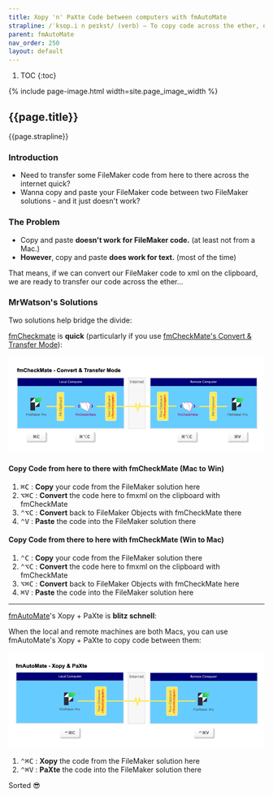 ```yaml
---
title: Xopy 'n' PaXte Code between computers with fmAutoMate
strapline: /ˈksɒp.i n peɪkst/ (verb) — To copy code across the ether, effectively!
parent: fmAutoMate
nav_order: 250
layout: default
---
```

1. TOC
{:toc}

{% include page-image.html width=site.page_image_width %}

## {{page.title}}

{{page.strapline}}

### Introduction

- Need to transfer some FileMaker code from here to there across the internet quick?
- Wanna copy and paste your FileMaker code between two FileMaker solutions - and it just doesn't work?

### The Problem

- Copy and paste **doesn't work for FileMaker code.** (at least not from a Mac.)
- **However**, copy and paste **does work for text.** (most of the time)

That means, if we can convert our FileMaker code to xml on the clipboard, we are ready to transfer our code across the ether…

### MrWatson's Solutions

Two solutions help bridge the divide:

[fmCheckmate](./fmcheckmate.html) is **quick** (particularly if you use [fmCheckMate's Convert & Transfer Mode](fmcheckmate-modes.html)):

![](/assets/images/fmcheckmate-convert-and-transfer-mode.png)

#### Copy Code from here to there with fmCheckMate (Mac to Win)

1. <kbd>⌘</kbd><kbd>C</kbd>
   : **Copy** your code from the FileMaker solution here
2. <kbd>⌥</kbd><kbd>⌘</kbd><kbd>C</kbd>
   : **Convert** the code here to fmxml on the clipboard with fmCheckMate
3. <kbd>⌃</kbd><kbd>⌥</kbd><kbd>C</kbd>
   : **Convert** back to FileMaker Objects with fmCheckMate there
4. <kbd>⌃</kbd><kbd>V</kbd>
   : **Paste** the code into the FileMaker solution there

#### Copy Code from there to here with fmCheckMate (Win to Mac)

1. <kbd>⌃</kbd><kbd>C</kbd>
   : **Copy** your code from the FileMaker solution there
2. <kbd>⌃</kbd><kbd>⌥</kbd><kbd>C</kbd>
   : **Convert** the code here to fmxml on the clipboard with fmCheckMate
3. <kbd>⌥</kbd><kbd>⌘</kbd><kbd>C</kbd>
   : **Convert** back to FileMaker Objects with fmCheckMate here
4. <kbd>⌘</kbd><kbd>V</kbd>
   : **Paste** the code into the FileMaker solution here

---

[fmAutoMate](./fmautomate.html)'s Xopy + PaXte  is **blitz schnell**:

When the local and remote machines are both Macs, you can use fmAutoMate's Xopy + PaXte to copy code between them:

![](/assets/images/fmautomate-xopy-n-paxte.png)

1. <kbd>⌃</kbd><kbd>⌘</kbd><kbd>C</kbd>
   : **Xopy** the code from the FileMaker solution here
2. <kbd>⌃</kbd><kbd>⌘</kbd><kbd>V</kbd>
   : **PaXte** the code into the FileMaker solution there

Sorted 😎
